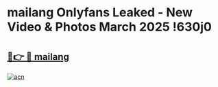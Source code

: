 # mailang Onlyfans Leaked - New Video & Photos March 2025 !630j0

# <h2><a href="https://476e2a.iuczelnia.edu.pl?title=mailang&ref=630j0">🔗👉 🔴 mailang</a></h2>

[![acn](https://github.com/user-attachments/assets/0f9c940e-d8b0-45ae-aac7-cd30a18b3e1c)](https://476e2a.iuczelnia.edu.pl?title=mailang&ref=630j0)

